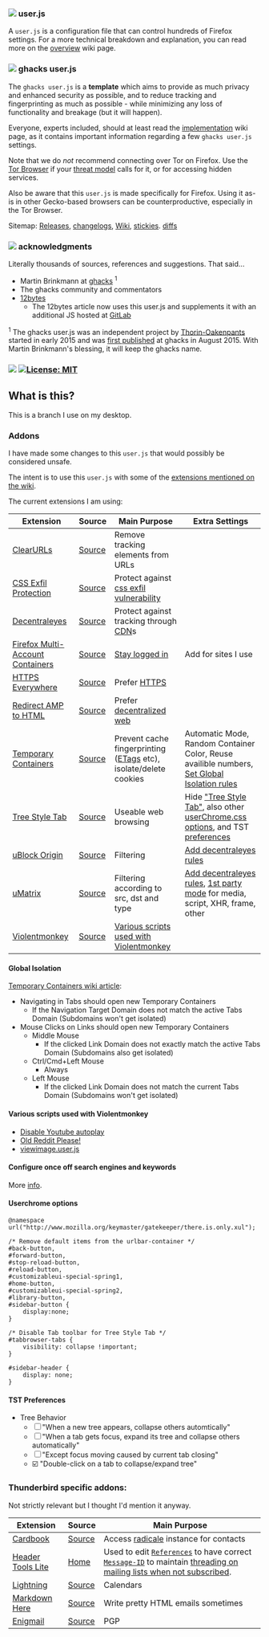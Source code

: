 ### ![][b] user.js
A `user.js` is a configuration file that can control hundreds of Firefox settings. For a more technical breakdown and explanation, you can read more on the [overview](https://github.com/ghacksuserjs/ghacks-user.js/wiki/1.1-Overview) wiki page.

### ![][b] ghacks user.js
The `ghacks user.js` is a **template** which aims to provide as much privacy and enhanced security as possible, and to reduce tracking and fingerprinting as much as possible - while minimizing any loss of functionality and breakage (but it will happen).

Everyone, experts included, should at least read the [implementation](https://github.com/ghacksuserjs/ghacks-user.js/wiki/1.3-Implementation) wiki page, as it contains important information regarding a few `ghacks user.js` settings.

Note that we do *not* recommend connecting over Tor on Firefox. Use the [Tor Browser](https://www.torproject.org/projects/torbrowser.html.en) if your [threat model](https://www.torproject.org/about/torusers.html.en) calls for it, or for accessing hidden services. 

Also be aware that this `user.js` is made specifically for Firefox. Using it as-is in other Gecko-based browsers can be counterproductive, especially in the Tor Browser.

Sitemap: [Releases](https://github.com/ghacksuserjs/ghacks-user.js/releases), [changelogs](https://github.com/ghacksuserjs/ghacks-user.js/issues?utf8=%E2%9C%93&q=is%3Aissue+label%3Achangelog), [Wiki](https://github.com/ghacksuserjs/ghacks-user.js/wiki), [stickies](https://github.com/ghacksuserjs/ghacks-user.js/issues?q=is%3Aissue+is%3Aopen+label%3A%22sticky+topic%22). [diffs](https://github.com/ghacksuserjs/ghacks-user.js/issues?q=is%3Aissue+label%3Adiffs)

### ![][b] acknowledgments
Literally thousands of sources, references and suggestions. That said...

* Martin Brinkmann at [ghacks](https://www.ghacks.net/) <sup>1</sup>
* The ghacks community and commentators
* [12bytes](https://12bytes.org/articles/tech/firefox/firefoxgecko-configuration-guide-for-privacy-and-performance-buffs)
   * The 12bytes article now uses this user.js and supplements it with an additional JS hosted at [GitLab](https://gitlab.com/labwrat/Firefox-user.js/tree/master)

<sup>1</sup> The ghacks user.js was an independent project by [Thorin-Oakenpants](https://github.com/Thorin-Oakenpants) started in early 2015 and was [first published](https://www.ghacks.net/2015/08/18/a-comprehensive-list-of-firefox-privacy-and-security-settings/) at ghacks in August 2015. With Martin Brinkmann's blessing, it will keep the ghacks name.

### ![][b] [![License: MIT](https://img.shields.io/badge/License-MIT-yellow.svg)](https://opensource.org/licenses/MIT)

[b]: /wikipiki/bullet01.png

## What is this?

This is a branch I use on my desktop.

### Addons
I have made some changes to this `user.js` that would possibly be considered unsafe.

The intent is to use this `user.js` with some of the [extensions mentioned on the wiki](https://github.com/ghacksuserjs/ghacks-user.js/wiki/4.1-Extensions).

The current extensions I am using:

| **Extension**                                                                                  | **Source**                                                     | **Main Purpose**                                                                                                                 | Extra Settings                                                                                                                                                                                                                                                                                                |
|------------------------------------------------------------------------------------------------|----------------------------------------------------------------|----------------------------------------------------------------------------------------------------------------------------------|---------------------------------------------------------------------------------------------------------------------------------------------------------------------------------------------------------------------------------------------------------------------------------------------------------------|
| [ClearURLs](https://addons.mozilla.org/addon/clearurls/)                                       | [Source](https://gitlab.com/KevinRoebert/ClearUrls)            | Remove tracking elements from URLs                                                                                               |                                                                                                                                                                                                                                                                                                               |
| [CSS Exfil Protection](https://addons.mozilla.org/addon/css-exfil-protection/)                 | [Source](https://github.com/mlgualtieri/CSS-Exfil-Protection)  | Protect against [css exfil vulnerability](https://www.mike-gualtieri.com/css-exfil-vulnerability-tester)                         |                                                                                                                                                                                                                                                                                                               |
| [Decentraleyes](https://addons.mozilla.org/addon/decentraleyes/)                               | [Source](https://git.synz.io/Synzvato/decentraleyes)           | Protect against tracking through [CDN](https://en.wikipedia.org/wiki/Content_delivery_network)s                                  |                                                                                                                                                                                                                                                                                                               |
| [Firefox Multi-Account Containers](https://addons.mozilla.org/addon/multi-account-containers/) | [Source](https://github.com/mozilla/multi-account-containers)  | [Stay logged in](https://medium.com/@stoically/enhance-your-privacy-in-firefox-with-temporary-containers-33925cd6cd21)           | Add for sites I use                                                                                                                                                                                                                                                                                           |
| [HTTPS Everywhere](https://addons.mozilla.org/addon/https-everywhere/)                         | [Source](https://github.com/EFForg/https-everywhere)           | Prefer [HTTPS](https://en.wikipedia.org/wiki/HTTPS)                                                                              |                                                                                                                                                                                                                                                                                                               |
| [Redirect AMP to HTML](https://addons.mozilla.org/addon/amp2html/)                             | [Source](https://github.com/da2x/amp2html)                     | Prefer [decentralized web](https://www.daniel.priv.no/web-extensions/amp2html.html)                                              |                                                                                                                                                                                                                                                                                                               |
| [Temporary Containers](https://addons.mozilla.org/addon/temporary-containers/)                 | [Source](https://github.com/stoically/temporary-containers)    | Prevent cache fingerprinting ([ETags](https://en.wikipedia.org/wiki/HTTP_ETag#Tracking_using_ETags) etc), isolate/delete cookies | Automatic Mode, Random Container Color, Reuse availible numbers, [Set Global Isolation rules](#global-isolation)                                                                                                                                                                                              |
| [Tree Style Tab](https://addons.mozilla.org/addon/tree-style-tab/)                             | [Source](https://github.com/piroor/treestyletab)               | Useable web browsing                                                                                                             | Hide ["Tree Style Tab"](https://github.com/piroor/treestyletab/wiki/Code-snippets-for-custom-style-rules#hide-the-tree-style-tab-header-at-the-top-of-the-sidebar), also other [userChrome.css options](#userchrome-options), and TST [preferences](#tst-preferences)                                         |
| [uBlock Origin](https://addons.mozilla.org/addon/ublock-origin/)                               | [Source](https://github.com/gorhill/uBlock)                    | Filtering                                                                                                                        | [Add decentraleyes rules](https://git.synz.io/Synzvato/decentraleyes/wikis/Frequently-Asked-Questions#for-umatrix-and-ublock-origin-non-easy-mode-users)                                                                                                                                                      |
| [uMatrix](https://addons.mozilla.org/firefox/addon/umatrix/)                                   | [Source](https://github.com/gorhill/uMatrix)                   | Filtering according to src, dst and type                                                                                         | [Add decentraleyes rules](https://git.synz.io/Synzvato/decentraleyes/wikis/Frequently-Asked-Questions#for-umatrix-and-ublock-origin-non-easy-mode-users), [1st party mode](https://github.com/gorhill/uMatrix/wiki/How-to-block-1st-party-scripts-everywhere-by-default) for media, script, XHR, frame, other |
| [Violentmonkey](https://addons.mozilla.org/addon/violentmonkey/)                               | [Source](https://github.com/violentmonkey/violentmonkey)       | [Various scripts used with Violentmonkey](#various-scripts-used-with-violentmonkey)                                              |                                                                                                                                                                                                                                                                                                               |

#### Global Isolation
[Temporary Containers wiki article](https://github.com/stoically/temporary-containers/wiki/Global-Isolation):

- Navigating in Tabs should open new Temporary Containers
  - If the Navigation Target Domain does not match the active Tabs Domain (Subdomains won't get isolated)
- Mouse Clicks on Links should open new Temporary Containers
  - Middle Mouse
    - If the clicked Link Domain does not exactly match the active Tabs Domain (Subdomains also get isolated)
  - Ctrl/Cmd+Left Mouse
    - Always
  - Left Mouse
    - If the clicked Link Domain does not match the current Tabs Domain (Subdomains won't get isolated)

#### Various scripts used with Violentmonkey
- [Disable Youtube autoplay](https://greasyfork.org/en/scripts/34651-disable-youtube-autoplay) 
- [Old Reddit Please!](https://greasyfork.org/en/scripts/40897-old-reddit-please)
- [viewimage.user.js](https://gist.github.com/bijij/58cc8cfc859331e4cf80210528a7b255/#file-viewimage-user-js)

#### Configure once off search engines and keywords

More [info](https://www.ghacks.net/2016/08/09/firefox-one-off-searches-address-bar).

#### Userchrome options
```
@namespace url("http://www.mozilla.org/keymaster/gatekeeper/there.is.only.xul");

/* Remove default items from the urlbar-container */
#back-button,
#forward-button,
#stop-reload-button,
#reload-button,
#customizableui-special-spring1,
#home-button,
#customizableui-special-spring2,
#library-button,
#sidebar-button {
    display:none;
}

/* Disable Tab toolbar for Tree Style Tab */
#tabbrowser-tabs {
    visibility: collapse !important;
}

#sidebar-header {
    display: none;
}
```

#### TST Preferences
- Tree Behavior
  - ☐ "When a new tree appears, collapse others automtically"
  - ☐ "When a tab gets focus, expand its tree and collapse others automatically"
  - ☐ "Except focus moving caused by current tab closing"
  - ☑️ "Double-click on a tab to collapse/expand tree"

### Thunderbird specific addons:

Not strictly relevant but I thought I'd mention it anyway.

| **Extension**                                                                | **Source**                                                           | **Main Purpose**                                                                                                                                                                                                                                                                                                                 |
|------------------------------------------------------------------------------|----------------------------------------------------------------------|----------------------------------------------------------------------------------------------------------------------------------------------------------------------------------------------------------------------------------------------------------------------------------------------------------------------------------|
| [Cardbook](https://addons.thunderbird.net/addon/cardbook/)                   | [Source](https://gitlab.com/CardBook/CardBook)                       | Access [radicale](https://radicale.org) instance for contacts                                                                                                                                                                                                                                                                    |
| [Header Tools Lite](https://addons.thunderbird.net/addon/header-tools-lite/) | [Home](https://freeshell.de/~kaosmos/headertoolslite-en.html)        | Used to edit [`References`](https://en.wikipedia.org/wiki/Email#Header_fields) to have correct [`Message-ID`](https://en.wikipedia.org/wiki/Message-ID) to maintain [threading on mailing lists when not subscribed](https://superuser.com/questions/1177870/how-to-manually-set-the-in-reply-to-header-in-thunderbird/1189889). |
| [Lightning](http://www.mozilla.org/projects/calendar/)                       | [Source](https://hg.mozilla.org/comm-central/file/tip/calendar)      | Calendars                                                                                                                                                                                                                                                                                                                        |
| [Markdown Here](https://markdown-here.com)                                   | [Source](https://github.com/adam-p/markdown-here)                    | Write pretty HTML emails sometimes                                                                                                                                                                                                                                                                                               |
| [Enigmail](https://addons.thunderbird.net/addon/enigmail/)                   | [Source](https://www.enigmail.net/index.php/en/download/source-code) | PGP                                                                                                                                                                                                                                                                                                                              |
